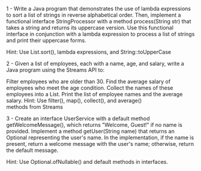 1 - Write a Java program that demonstrates the use of lambda expressions to sort a list of strings in reverse alphabetical order. 
Then, implement a functional interface StringProcessor with a method process(String str) that takes a string and returns its 
uppercase version. Use this functional interface in conjunction with a lambda expression to process a list of strings and print
 their uppercase forms.
 
 Hint: Use List.sort(), lambda expressions, and String::toUpperCase

 2 - Given a list of employees, each with a name, age, and salary, write a Java program using the Streams API to:
 
Filter employees who are older than 30.
Find the average salary of employees who meet the age condition.
Collect the names of these employees into a List.
Print the list of employee names and the average salary.
Hint: Use filter(), map(), collect(), and average() methods from Streams

3 - Create an interface UserService with a default method getWelcomeMessage(), which returns "Welcome, Guest!"
if no name is provided. Implement a method getUser(String name) that returns an Optional<String> representing the 
user's name. In the implementation, if the name is present, return a welcome message with the user's name; otherwise, 
return the default message.
 
Hint: Use Optional.ofNullable() and default methods in interfaces.
